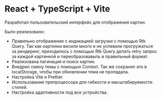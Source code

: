# React + TypeScript + Vite
Разработал пользовательский интерфейс для отображения картин.

Было реализовано:
- Правильно отображение с индикацией загрузки с помощью Rtk Query. Так как картинки весили много и не успевали прогружаться за рендеринг, приходилось с помощью Rtk Query делать retry запрос за каждой картинкой и переобразовавыть в правильный формат.
- Реализована пагинация и поиск картин.
- Внедрил смену темы с помощью Context. Так же сохранял это в localStorage, чтобы при обновлении тема не пропадала.
- Настройка Vite и Prettier
- Использование препроцессора для гибкости и масштабируемости стилей.
- Настройка адаптивности под все устройства.
